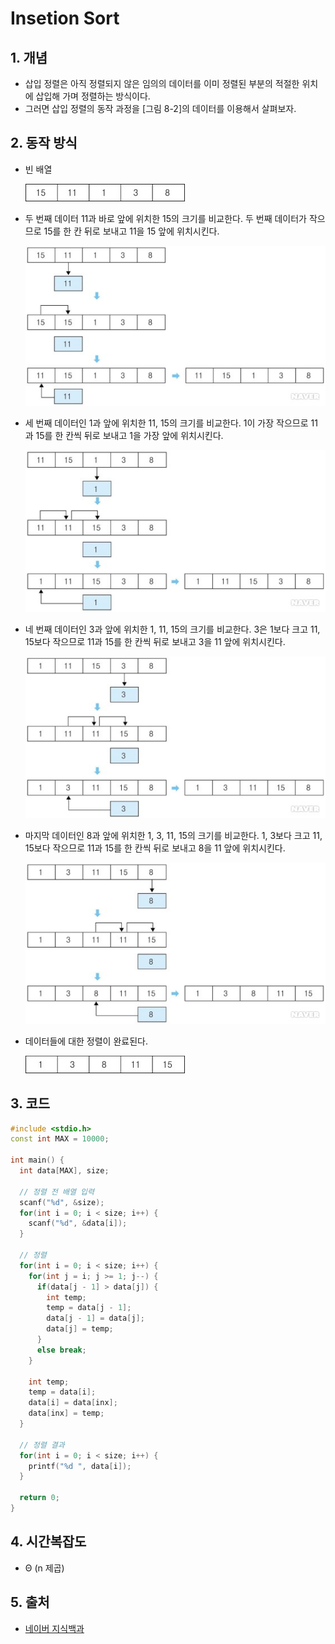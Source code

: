# Insetion Sort

## 1. 개념
- 삽입 정렬은 아직 정렬되지 않은 임의의 데이터를 이미 정렬된 부분의 적절한 위치에 삽입해 가며 정렬하는 방식이다.
- 그러면 삽입 정렬의 동작 과정을 [그림 8-2]의 데이터를 이용해서 살펴보자.

## 2. 동작 방식

- 빈 배열

  ![Insertion](./image/Insertion.jpg)

- 두 번째 데이터 11과 바로 앞에 위치한 15의 크기를 비교한다. 두 번째 데이터가 작으므로 15를 한 칸 뒤로 보내고 11을 15 앞에 위치시킨다.

  ![Insertion2](./image/Insertion2.jpg)

- 세 번째 데이터인 1과 앞에 위치한 11, 15의 크기를 비교한다. 1이 가장 작으므로 11과 15를 한 칸씩 뒤로 보내고 1을 가장 앞에 위치시킨다.

  ![Insertion3](./image/Insertion3.jpg)

- 네 번째 데이터인 3과 앞에 위치한 1, 11, 15의 크기를 비교한다. 3은 1보다 크고 11, 15보다 작으므로 11과 15를 한 칸씩 뒤로 보내고 3을 11 앞에 위치시킨다.

  ![Insertion4](./image/Insertion4.jpg)

- 마지막 데이터인 8과 앞에 위치한 1, 3, 11, 15의 크기를 비교한다. 1, 3보다 크고 11, 15보다 작으므로 11과 15를 한 칸씩 뒤로 보내고 8을 11 앞에 위치시킨다.

  ![Insertion5](./image/Insertion5.jpg)

- 데이터들에 대한 정렬이 완료된다.

  ![Insertion6](./image/Insertion6.jpg)

## 3. 코드
```c++
#include <stdio.h>
const int MAX = 10000;

int main() {
  int data[MAX], size;
  
  // 정렬 전 배열 입력
  scanf("%d", &size);
  for(int i = 0; i < size; i++) {
    scanf("%d", &data[i]);
  }
  
  // 정렬
  for(int i = 0; i < size; i++) {
    for(int j = i; j >= 1; j--) {
      if(data[j - 1] > data[j]) {
        int temp;
        temp = data[j - 1];
        data[j - 1] = data[j];
        data[j] = temp;
      }
      else break;
    }
    
    int temp;
    temp = data[i];
    data[i] = data[inx];
    data[inx] = temp;
  }
  
  // 정렬 결과
  for(int i = 0; i < size; i++) {
    printf("%d ", data[i]);
  }
  
  return 0;
}
```

## 4. 시간복잡도

- Θ (n 제곱)

## 5. 출처

- [네이버 지식백과](https://terms.naver.com/entry.nhn?docId=2270436&cid=51173&categoryId=51173)